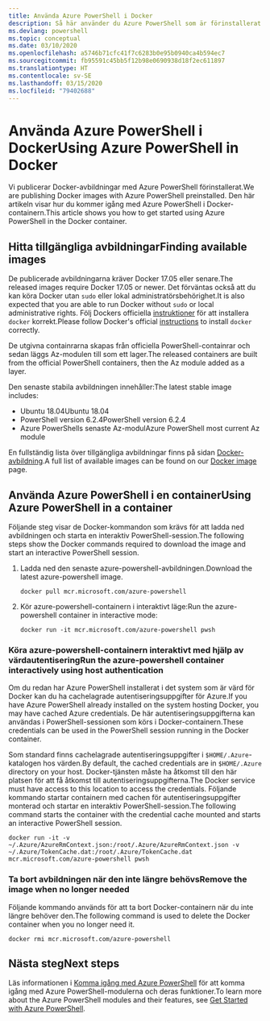```yaml
---
title: Använda Azure PowerShell i Docker
description: Så här använder du Azure PowerShell som är förinstallerat i en Docker-avbildning.
ms.devlang: powershell
ms.topic: conceptual
ms.date: 03/10/2020
ms.openlocfilehash: a5746b71cfc41f7c6283b0e95b0940ca4b594ec7
ms.sourcegitcommit: fb95591c45bb5f12b98e0690938d18f2ec611897
ms.translationtype: HT
ms.contentlocale: sv-SE
ms.lasthandoff: 03/15/2020
ms.locfileid: "79402688"
---
```

# <a name="using-azure-powershell-in-docker"></a><span data-ttu-id="c838a-103">Använda Azure PowerShell i Docker</span><span class="sxs-lookup"><span data-stu-id="c838a-103">Using Azure PowerShell in Docker</span></span>

<span data-ttu-id="c838a-104">Vi publicerar Docker-avbildningar med Azure PowerShell förinstallerat.</span><span class="sxs-lookup"><span data-stu-id="c838a-104">We are publishing Docker images with Azure PowerShell preinstalled.</span></span> <span data-ttu-id="c838a-105">Den här artikeln visar hur du kommer igång med Azure PowerShell i Docker-containern.</span><span class="sxs-lookup"><span data-stu-id="c838a-105">This article shows you how to get started using Azure PowerShell in the Docker container.</span></span>

## <a name="finding-available-images"></a><span data-ttu-id="c838a-106">Hitta tillgängliga avbildningar</span><span class="sxs-lookup"><span data-stu-id="c838a-106">Finding available images</span></span>

<span data-ttu-id="c838a-107">De publicerade avbildningarna kräver Docker 17.05 eller senare.</span><span class="sxs-lookup"><span data-stu-id="c838a-107">The released images require Docker 17.05 or newer.</span></span> <span data-ttu-id="c838a-108">Det förväntas också att du kan köra Docker utan `sudo` eller lokal administratörsbehörighet.</span><span class="sxs-lookup"><span data-stu-id="c838a-108">It is also expected that you are able to run Docker without `sudo` or local administrative rights.</span></span> <span data-ttu-id="c838a-109">Följ Dockers officiella [instruktioner][install] för att installera `docker` korrekt.</span><span class="sxs-lookup"><span data-stu-id="c838a-109">Please follow Docker's official [instructions][install] to install `docker` correctly.</span></span>

<span data-ttu-id="c838a-110">De utgivna containrarna skapas från officiella PowerShell-containrar och sedan läggs Az-modulen till som ett lager.</span><span class="sxs-lookup"><span data-stu-id="c838a-110">The released containers are built from the official PowerShell containers, then the Az module added as a layer.</span></span>

<span data-ttu-id="c838a-111">Den senaste stabila avbildningen innehåller:</span><span class="sxs-lookup"><span data-stu-id="c838a-111">The latest stable image includes:</span></span>

- <span data-ttu-id="c838a-112">Ubuntu 18.04</span><span class="sxs-lookup"><span data-stu-id="c838a-112">Ubuntu 18.04</span></span>
- <span data-ttu-id="c838a-113">PowerShell version 6.2.4</span><span class="sxs-lookup"><span data-stu-id="c838a-113">PowerShell version 6.2.4</span></span>
- <span data-ttu-id="c838a-114">Azure PowerShells senaste Az-modul</span><span class="sxs-lookup"><span data-stu-id="c838a-114">Azure PowerShell most current Az module</span></span>

<span data-ttu-id="c838a-115">En fullständig lista över tillgängliga avbildningar finns på sidan [Docker-avbildning][az image].</span><span class="sxs-lookup"><span data-stu-id="c838a-115">A full list of available images can be found on our [Docker image][az image] page.</span></span>

## <a name="using-azure-powershell-in-a-container"></a><span data-ttu-id="c838a-116">Använda Azure PowerShell i en container</span><span class="sxs-lookup"><span data-stu-id="c838a-116">Using Azure PowerShell in a container</span></span>

<span data-ttu-id="c838a-117">Följande steg visar de Docker-kommandon som krävs för att ladda ned avbildningen och starta en interaktiv PowerShell-session.</span><span class="sxs-lookup"><span data-stu-id="c838a-117">The following steps show the Docker commands required to download the image and start an interactive PowerShell session.</span></span>

1. <span data-ttu-id="c838a-118">Ladda ned den senaste azure-powershell-avbildningen.</span><span class="sxs-lookup"><span data-stu-id="c838a-118">Download the latest azure-powershell image.</span></span>

   ```console
   docker pull mcr.microsoft.com/azure-powershell
   ```

1. <span data-ttu-id="c838a-119">Kör azure-powershell-containern i interaktivt läge:</span><span class="sxs-lookup"><span data-stu-id="c838a-119">Run the azure-powershell container in interactive mode:</span></span>

   ```console
   docker run -it mcr.microsoft.com/azure-powershell pwsh
   ```

### <a name="run-the-azure-powershell-container-interactively-using-host-authentication"></a><span data-ttu-id="c838a-120">Köra azure-powershell-containern interaktivt med hjälp av värdautentisering</span><span class="sxs-lookup"><span data-stu-id="c838a-120">Run the azure-powershell container interactively using host authentication</span></span>

<span data-ttu-id="c838a-121">Om du redan har Azure PowerShell installerat i det system som är värd för Docker kan du ha cachelagrade autentiseringsuppgifter för Azure.</span><span class="sxs-lookup"><span data-stu-id="c838a-121">If you have Azure PowerShell already installed on the system hosting Docker, you may have cached Azure credentials.</span></span> <span data-ttu-id="c838a-122">De här autentiseringsuppgifterna kan användas i PowerShell-sessionen som körs i Docker-containern.</span><span class="sxs-lookup"><span data-stu-id="c838a-122">These credentials can be used in the PowerShell session running in the Docker container.</span></span>

<span data-ttu-id="c838a-123">Som standard finns cachelagrade autentiseringsuppgifter i `$HOME/.Azure`-katalogen hos värden.</span><span class="sxs-lookup"><span data-stu-id="c838a-123">By default, the cached credentials are in `$HOME/.Azure` directory on your host.</span></span> <span data-ttu-id="c838a-124">Docker-tjänsten måste ha åtkomst till den här platsen för att få åtkomst till autentiseringsuppgifterna.</span><span class="sxs-lookup"><span data-stu-id="c838a-124">The Docker service must have access to this location to access the credentials.</span></span> <span data-ttu-id="c838a-125">Följande kommando startar containern med cachen för autentiseringsuppgifter monterad och startar en interaktiv PowerShell-session.</span><span class="sxs-lookup"><span data-stu-id="c838a-125">The following command starts the container with the credential cache mounted and starts an interactive PowerShell session.</span></span>

```console
docker run -it -v ~/.Azure/AzureRmContext.json:/root/.Azure/AzureRmContext.json -v ~/.Azure/TokenCache.dat:/root/.Azure/TokenCache.dat mcr.microsoft.com/azure-powershell pwsh
```

### <a name="remove-the-image-when-no-longer-needed"></a><span data-ttu-id="c838a-126">Ta bort avbildningen när den inte längre behövs</span><span class="sxs-lookup"><span data-stu-id="c838a-126">Remove the image when no longer needed</span></span>

<span data-ttu-id="c838a-127">Följande kommando används för att ta bort Docker-containern när du inte längre behöver den.</span><span class="sxs-lookup"><span data-stu-id="c838a-127">The following command is used to delete the Docker container when you no longer need it.</span></span>

```console
docker rmi mcr.microsoft.com/azure-powershell
```

## <a name="next-steps"></a><span data-ttu-id="c838a-128">Nästa steg</span><span class="sxs-lookup"><span data-stu-id="c838a-128">Next steps</span></span>

<span data-ttu-id="c838a-129">Läs informationen i [Komma igång med Azure PowerShell](get-started-azureps.md) för att komma igång med Azure PowerShell-modulerna och deras funktioner.</span><span class="sxs-lookup"><span data-stu-id="c838a-129">To learn more about the Azure PowerShell modules and their features, see [Get Started with Azure PowerShell](get-started-azureps.md).</span></span>

<!-- link references -->
[install]: https://docs.docker.com/engine/installation/
[powershell image]: https://hub.docker.com/_/microsoft-powershell
[az image]: https://hub.docker.com/_/microsoft-azure-powershell